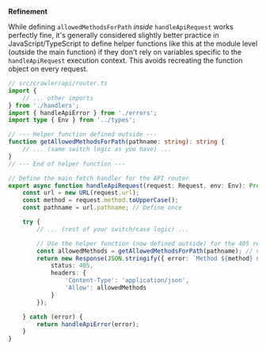 
**Refinement**

While defining `allowedMethodsForPath` *inside* `handleApiRequest` works perfectly fine, it's generally considered slightly better practice in JavaScript/TypeScript to define helper functions like this at the module level (outside the main function) if they don't rely on variables specific to the `handleApiRequest` execution context. This avoids recreating the function object on every request.

```typescript
// src/crawler/api/router.ts
import {
    // ... other imports
} from './handlers';
import { handleApiError } from './errors';
import type { Env } from '../types';

// --- Helper function defined outside ---
function getAllowedMethodsForPath(pathname: string): string {
    // ... (same switch logic as you have) ...
}
// --- End of helper function ---

// Define the main fetch handler for the API router
export async function handleApiRequest(request: Request, env: Env): Promise<Response> {
    const url = new URL(request.url);
    const method = request.method.toUpperCase();
    const pathname = url.pathname; // Define once

    try {
        // ... (rest of your switch/case logic) ...

        // Use the helper function (now defined outside) for the 405 response
        const allowedMethods = getAllowedMethodsForPath(pathname); // Call the helper
        return new Response(JSON.stringify({ error: `Method ${method} not allowed for path ${pathname}` }), {
            status: 405,
            headers: {
                'Content-Type': 'application/json',
                'Allow': allowedMethods
            }
        });

    } catch (error) {
        return handleApiError(error);
    }
}
```



